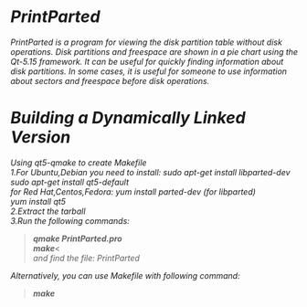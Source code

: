 # *PrintParted* 
*PrintParted is a program for viewing the disk partition table without disk operations. Disk partitions and freespace are shown in a pie chart using the Qt-5.15 framework. It can be useful for quickly finding information about disk partitions. In some cases, it is useful for someone to use information about sectors and freespace before disk operations.* 

# *Building a Dynamically Linked Version*
*Using qt5-qmake to create Makefile*<br />
*1.For Ubuntu,Debian you need to install: sudo apt-get install libparted-dev*<br />
*sudo apt-get install qt5-default*<br /> 
*for Red Hat,Centos,Fedora:  yum install parted-dev (for libparted)*<br />
*yum install qt5*<br /> 
*2.Extract the tarball*<br />
*3.Run the following commands:*<br />
>*__qmake PrintParted.pro__*<br />
>*__make__*< <br /> 
>*and find the file: PrintParted*<br />

*Alternatively, you can use Makefile with following command:*<br />
>*__make__*<br /> 
